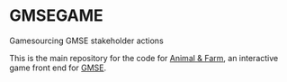# GMSEGAME
Gamesourcing GMSE stakeholder actions

This is the main repository for the code for [Animal & Farm](https://ochil-ds.co.uk/animalnfarm/), an interactive game front end for [GMSE](https://github.com/ConFooBio/gmse).



